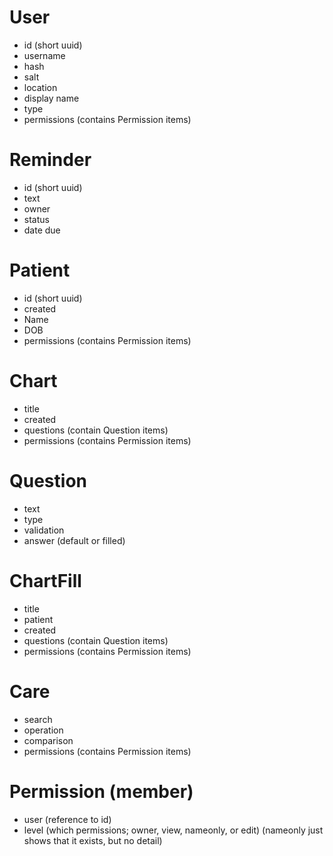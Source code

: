 # User
* id (short uuid)
* username
* hash
* salt
* location
* display name
* type
* permissions (contains Permission items)

# Reminder
* id (short uuid)
* text
* owner
* status
* date due

# Patient
* id (short uuid)
* created
* Name
* DOB
* permissions (contains Permission items)

# Chart
* title
* created
* questions (contain Question items)
* permissions (contains Permission items)

# Question
* text
* type
* validation
* answer (default or filled)

# ChartFill
* title
* patient
* created
* questions (contain Question items)
* permissions (contains Permission items)

# Care
* search
* operation
* comparison
* permissions (contains Permission items)

# Permission (member)
* user (reference to id)
* level (which permissions; owner, view, nameonly, or edit) (nameonly just shows that it exists, but no detail)
